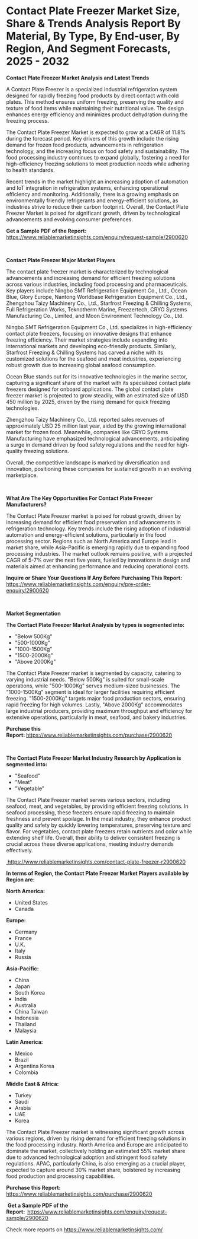 <p><h1>Contact Plate Freezer Market Size, Share & Trends Analysis Report By Material, By Type, By End-user, By Region, And Segment Forecasts, 2025 - 2032</h1></p><p><strong>Contact Plate Freezer Market Analysis and Latest Trends</strong></p>
<p><p>A Contact Plate Freezer is a specialized industrial refrigeration system designed for rapidly freezing food products by direct contact with cold plates. This method ensures uniform freezing, preserving the quality and texture of food items while maintaining their nutritional value. The design enhances energy efficiency and minimizes product dehydration during the freezing process.</p><p>The Contact Plate Freezer Market is expected to grow at a CAGR of 11.8% during the forecast period. Key drivers of this growth include the rising demand for frozen food products, advancements in refrigeration technology, and the increasing focus on food safety and sustainability. The food processing industry continues to expand globally, fostering a need for high-efficiency freezing solutions to meet production needs while adhering to health standards.</p><p>Recent trends in the market highlight an increasing adoption of automation and IoT integration in refrigeration systems, enhancing operational efficiency and monitoring. Additionally, there is a growing emphasis on environmentally friendly refrigerants and energy-efficient solutions, as industries strive to reduce their carbon footprint. Overall, the Contact Plate Freezer Market is poised for significant growth, driven by technological advancements and evolving consumer preferences.</p></p>
<p><strong>Get a Sample PDF of the Report:&nbsp;</strong> <a href="https://www.reliablemarketinsights.com/enquiry/request-sample/2900620?utm_campaign=3223&utm_medium=2&utm_source=Github&utm_content=ia&utm_term=16032025&utm_id=contact-plate-freezer">https://www.reliablemarketinsights.com/enquiry/request-sample/2900620</a></p>
<p>&nbsp;</p>
<p><strong>Contact Plate Freezer Major Market Players</strong></p>
<p><p>The contact plate freezer market is characterized by technological advancements and increasing demand for efficient freezing solutions across various industries, including food processing and pharmaceuticals. Key players include Ningbo SMT Refrigeration Equipment Co., Ltd., Ocean Blue, Glory Europe, Nantong Worldbase Refrigeration Equipment Co., Ltd., Zhengzhou Taizy Machinery Co., Ltd., Starfrost Freezing & Chilling Systems, Full Refrigeration Works, Teknotherm Marine, Freezertech, CRYO Systems Manufacturing Co., Limited, and Moon Environment Technology Co., Ltd.</p><p>Ningbo SMT Refrigeration Equipment Co., Ltd. specializes in high-efficiency contact plate freezers, focusing on innovative designs that enhance freezing efficiency. Their market strategies include expanding into international markets and developing eco-friendly products. Similarly, Starfrost Freezing & Chilling Systems has carved a niche with its customized solutions for the seafood and meat industries, experiencing robust growth due to increasing global seafood consumption. </p><p>Ocean Blue stands out for its innovative technologies in the marine sector, capturing a significant share of the market with its specialized contact plate freezers designed for onboard applications. The global contact plate freezer market is projected to grow steadily, with an estimated size of USD 450 million by 2025, driven by the rising demand for quick freezing technologies.</p><p>Zhengzhou Taizy Machinery Co., Ltd. reported sales revenues of approximately USD 25 million last year, aided by the growing international market for frozen food. Meanwhile, companies like CRYO Systems Manufacturing have emphasized technological advancements, anticipating a surge in demand driven by food safety regulations and the need for high-quality freezing solutions.</p><p>Overall, the competitive landscape is marked by diversification and innovation, positioning these companies for sustained growth in an evolving marketplace.</p></p>
<p>&nbsp;</p>
<p><strong>What Are The Key Opportunities For Contact Plate Freezer Manufacturers?</strong></p>
<p><p>The Contact Plate Freezer market is poised for robust growth, driven by increasing demand for efficient food preservation and advancements in refrigeration technology. Key trends include the rising adoption of industrial automation and energy-efficient solutions, particularly in the food processing sector. Regions such as North America and Europe lead in market share, while Asia-Pacific is emerging rapidly due to expanding food processing industries. The market outlook remains positive, with a projected CAGR of 5-7% over the next five years, fueled by innovations in design and materials aimed at enhancing performance and reducing operational costs.</p></p>
<p><strong>Inquire or Share Your Questions If Any Before Purchasing This Report:</strong> <a href="https://www.reliablemarketinsights.com/enquiry/pre-order-enquiry/2900620?utm_campaign=3223&utm_medium=2&utm_source=Github&utm_content=ia&utm_term=16032025&utm_id=contact-plate-freezer">https://www.reliablemarketinsights.com/enquiry/pre-order-enquiry/2900620</a></p>
<p>&nbsp;</p>
<p><strong>Market Segmentation</strong></p>
<p><strong>The Contact Plate Freezer Market Analysis by types is segmented into:</strong></p>
<p><ul><li>"Below 500Kg"</li><li>"500-1000Kg"</li><li>"1000-1500Kg"</li><li>"1500-2000Kg"</li><li>"Above 2000Kg"</li></ul></p>
<p><p>The Contact Plate Freezer market is segmented by capacity, catering to varying industrial needs. "Below 500Kg" is suited for small-scale operations, while "500-1000Kg" serves medium-sized businesses. The "1000-1500Kg" segment is ideal for larger facilities requiring efficient freezing. "1500-2000Kg" targets major food production sectors, ensuring rapid freezing for high volumes. Lastly, "Above 2000Kg" accommodates large industrial producers, providing maximum throughput and efficiency for extensive operations, particularly in meat, seafood, and bakery industries.</p></p>
<p><strong>Purchase this Report:&nbsp;</strong><a href="https://www.reliablemarketinsights.com/purchase/2900620?utm_campaign=3223&utm_medium=2&utm_source=Github&utm_content=ia&utm_term=16032025&utm_id=contact-plate-freezer">https://www.reliablemarketinsights.com/purchase/2900620</a></p>
<p>&nbsp;</p>
<p><strong>The Contact Plate Freezer Market Industry Research by Application is segmented into:</strong></p>
<p><ul><li>"Seafood"</li><li>"Meat"</li><li>"Vegetable"</li></ul></p>
<p><p>The Contact Plate Freezer market serves various sectors, including seafood, meat, and vegetables, by providing efficient freezing solutions. In seafood processing, these freezers ensure rapid freezing to maintain freshness and prevent spoilage. In the meat industry, they enhance product quality and safety by quickly lowering temperatures, preserving texture and flavor. For vegetables, contact plate freezers retain nutrients and color while extending shelf life. Overall, their ability to deliver consistent freezing is crucial across these diverse applications, meeting industry demands effectively.</p></p>
<p><a href="https://www.reliablemarketinsights.com/contact-plate-freezer-r2900620?utm_campaign=3223&utm_medium=2&utm_source=Github&utm_content=ia&utm_term=16032025&utm_id=contact-plate-freezer">&nbsp;https://www.reliablemarketinsights.com/contact-plate-freezer-r2900620</a></p>
<p><strong>In terms of Region, the Contact Plate Freezer Market Players available by Region are:</strong></p>
<p>
    <p> <strong> North America: </strong>
        <ul>
            <li>United States</li>
            <li>Canada</li>
        </ul>
        </p> 
    <p> <strong> Europe: </strong>
        <ul>
            <li>Germany</li>
            <li>France</li>
            <li>U.K.</li>
            <li>Italy</li>
            <li>Russia</li>
        </ul>
        </p> 
    <p> <strong> Asia-Pacific: </strong>
        <ul>
            <li>China</li>
            <li>Japan</li>
            <li>South Korea</li>
            <li>India</li>
            <li>Australia</li>
            <li>China Taiwan</li>
            <li>Indonesia</li>
            <li>Thailand</li>
            <li>Malaysia</li>
        </ul>
        </p> 
    <p> <strong> Latin America: </strong>
        <ul>
            <li>Mexico</li>
            <li>Brazil</li>
            <li>Argentina Korea</li>
            <li>Colombia</li>
        </ul>
        </p> 
    <p> <strong> Middle East & Africa: </strong>
        <ul>
            <li>Turkey</li>
            <li>Saudi</li>
            <li>Arabia</li>
            <li>UAE</li>
            <li>Korea</li>
        </ul>
    </p>
    </p>
<p><p>The Contact Plate Freezer market is witnessing significant growth across various regions, driven by rising demand for efficient freezing solutions in the food processing industry. North America and Europe are anticipated to dominate the market, collectively holding an estimated 55% market share due to advanced technological adoption and stringent food safety regulations. APAC, particularly China, is also emerging as a crucial player, expected to capture around 30% market share, bolstered by increasing food production and processing capabilities.</p></p>
<p><strong>Purchase this Report: </strong><a href="https://www.reliablemarketinsights.com/purchase/2900620?utm_campaign=3223&utm_medium=2&utm_source=Github&utm_content=ia&utm_term=16032025&utm_id=contact-plate-freezer">https://www.reliablemarketinsights.com/purchase/2900620</a></p>
<p>&nbsp;<strong>Get a Sample PDF of the Report:&nbsp;&nbsp;</strong><a href="https://www.reliablemarketinsights.com/enquiry/request-sample/2900620?utm_campaign=3223&utm_medium=2&utm_source=Github&utm_content=ia&utm_term=16032025&utm_id=contact-plate-freezer">https://www.reliablemarketinsights.com/enquiry/request-sample/2900620</a></p>
<p><strong></strong></p>
<p>Check more reports on <a href="https://www.reliablemarketinsights.com/?utm_campaign=3223&utm_medium=2&utm_source=Github&utm_content=ia&utm_term=16032025&utm_id=contact-plate-freezer">https://www.reliablemarketinsights.com/</a></p>